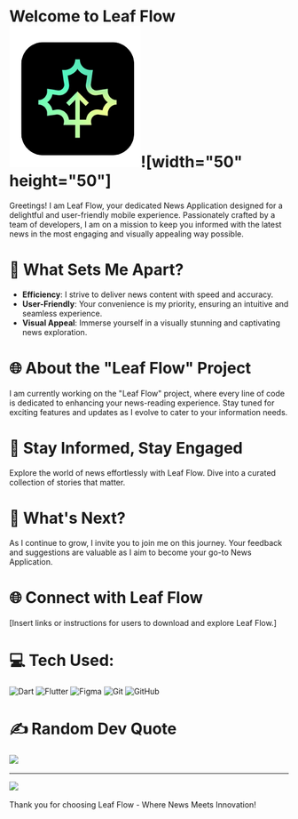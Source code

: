 # Welcome to Leaf Flow ![Logo](https://github.com/abhaydhanotiya/Leaf_flow-News-App-/blob/main/assets/Images/logo.png?raw=true)![width="50" height="50"]

Greetings! I am Leaf Flow, your dedicated News Application designed for a delightful and user-friendly mobile experience. Passionately crafted by a team of developers, I am on a mission to keep you informed with the latest news in the most engaging and visually appealing way possible.

# 🚀 What Sets Me Apart?
- **Efficiency**: I strive to deliver news content with speed and accuracy.
- **User-Friendly**: Your convenience is my priority, ensuring an intuitive and seamless experience.
- **Visual Appeal**: Immerse yourself in a visually stunning and captivating news exploration.

# 🌐 About the "Leaf Flow" Project
I am currently working on the "Leaf Flow" project, where every line of code is dedicated to enhancing your news-reading experience. Stay tuned for exciting features and updates as I evolve to cater to your information needs.

# 📰 Stay Informed, Stay Engaged
Explore the world of news effortlessly with Leaf Flow. Dive into a curated collection of stories that matter.

# 🌿 What's Next?
As I continue to grow, I invite you to join me on this journey. Your feedback and suggestions are valuable as I aim to become your go-to News Application.

# 🌐 Connect with Leaf Flow
[Insert links or instructions for users to download and explore Leaf Flow.]

# 💻 Tech Used:
![Dart](https://img.shields.io/badge/dart-%230175C2.svg?style=for-the-badge&logo=dart&logoColor=white) ![Flutter](https://img.shields.io/badge/Flutter-%2302569B.svg?style=for-the-badge&logo=Flutter&logoColor=white) ![Figma](https://img.shields.io/badge/figma-%23F24E1E.svg?style=for-the-badge&logo=figma&logoColor=white) ![Git](https://img.shields.io/badge/git%20-%23F05033.svg?&style=for-the-badge&logo=git&logoColor=white) ![GitHub](https://img.shields.io/badge/github%20-%23121011.svg?&style=for-the-badge&logo=github&logoColor=white)

# ✍️ Random Dev Quote
![](https://quotes-github-readme.vercel.app/api?type=horizontal&theme=radical)

---
[![](https://visitcount.itsvg.in/api?id=abhaydhanotiya&icon=2&color=11)](https://visitcount.itsvg.in)

Thank you for choosing Leaf Flow - Where News Meets Innovation!

<!-- Crafted with passion by the Leaf Flow team -->
